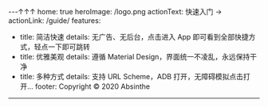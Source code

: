 ---↑↑↑
home: true
heroImage: /logo.png
actionText: 快速入门 →
actionLink: /guide/
features:
- title: 简洁快速
  details: 无广告、无后台，点击进入 App 即可看到全部快捷方式，轻点一下即可跳转
- title: 优雅美观
  details: 遵循 Material Design，界面统一不凌乱，永远保持干净
- title: 多种方式
  details: 支持 URL Scheme，ADB 打开，无障碍模拟点击打开…
footer: Copyright © 2020 Absinthe
---